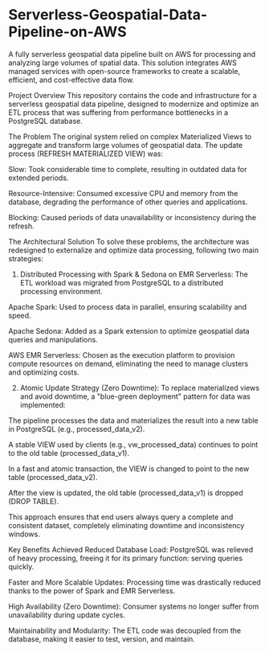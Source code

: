 # Serverless-Geospatial-Data-Pipeline-on-AWS
A fully serverless geospatial data pipeline built on AWS for processing and analyzing large volumes of spatial data. This solution integrates AWS managed services with open-source frameworks to create a scalable, efficient, and cost-effective data flow.

Project Overview
This repository contains the code and infrastructure for a serverless geospatial data pipeline, designed to modernize and optimize an ETL process that was suffering from performance bottlenecks in a PostgreSQL database.

The Problem
The original system relied on complex Materialized Views to aggregate and transform large volumes of geospatial data. The update process (REFRESH MATERIALIZED VIEW) was:

Slow: Took considerable time to complete, resulting in outdated data for extended periods.

Resource-Intensive: Consumed excessive CPU and memory from the database, degrading the performance of other queries and applications.

Blocking: Caused periods of data unavailability or inconsistency during the refresh.

The Architectural Solution
To solve these problems, the architecture was redesigned to externalize and optimize data processing, following two main strategies:

1. Distributed Processing with Spark & Sedona on EMR Serverless:
The ETL workload was migrated from PostgreSQL to a distributed processing environment.

Apache Spark: Used to process data in parallel, ensuring scalability and speed.

Apache Sedona: Added as a Spark extension to optimize geospatial data queries and manipulations.

AWS EMR Serverless: Chosen as the execution platform to provision compute resources on demand, eliminating the need to manage clusters and optimizing costs.

2. Atomic Update Strategy (Zero Downtime):
To replace materialized views and avoid downtime, a "blue-green deployment" pattern for data was implemented:

The pipeline processes the data and materializes the result into a new table in PostgreSQL (e.g., processed_data_v2).

A stable VIEW used by clients (e.g., vw_processed_data) continues to point to the old table (processed_data_v1).

In a fast and atomic transaction, the VIEW is changed to point to the new table (processed_data_v2).

After the view is updated, the old table (processed_data_v1) is dropped (DROP TABLE).

This approach ensures that end users always query a complete and consistent dataset, completely eliminating downtime and inconsistency windows.

Key Benefits Achieved
Reduced Database Load: PostgreSQL was relieved of heavy processing, freeing it for its primary function: serving queries quickly.

Faster and More Scalable Updates: Processing time was drastically reduced thanks to the power of Spark and EMR Serverless.

High Availability (Zero Downtime): Consumer systems no longer suffer from unavailability during update cycles.

Maintainability and Modularity: The ETL code was decoupled from the database, making it easier to test, version, and maintain.
